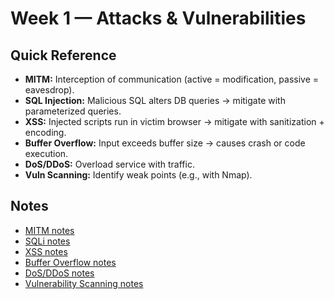 # Week 1 — Attacks & Vulnerabilities

## Quick Reference
- **MITM:** Interception of communication (active = modification, passive = eavesdrop).  
- **SQL Injection:** Malicious SQL alters DB queries → mitigate with parameterized queries.  
- **XSS:** Injected scripts run in victim browser → mitigate with sanitization + encoding.  
- **Buffer Overflow:** Input exceeds buffer size → causes crash or code execution.  
- **DoS/DDoS:** Overload service with traffic.  
- **Vuln Scanning:** Identify weak points (e.g., with Nmap).  

## Notes
- [MITM notes](MITM.md)  
- [SQLi notes](SQLi.md)  
- [XSS notes](XSS.md)  
- [Buffer Overflow notes](BufferOverflow.md)  
- [DoS/DDoS notes](DoS_DDoS.md)  
- [Vulnerability Scanning notes](VulnScan.md)
